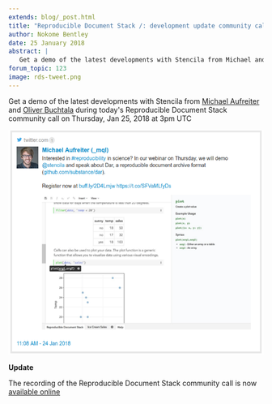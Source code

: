 ```yaml
---
extends: blog/_post.html
title: "Reproducible Document Stack /: development update community call"
author: Nokome Bentley
date: 25 January 2018
abstract: |
   Get a demo of the latest developments with Stencila from Michael and Oliver during today's Reproducible Document Stack community call!
forum_topic: 123
image: rds-tweet.png
---
```


Get a demo of the latest developments with Stencila from [Michael Aufreiter](https://community.stenci.la/u/michael) and [Oliver Buchtala](https://community.stenci.la/u/oliver) during today's Reproducible Document Stack community call on
 Thursday, Jan 25, 2018 at 3pm UTC

[![RDS Tweet](rds-tweet.png)](https://twitter.com/_mql/status/956106533418520577)


**Update**

The recording of the  Reproducible Document Stack community call is now [available online](https://youtu.be/oyBX9l9KzU8)
